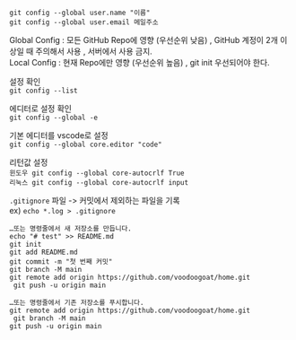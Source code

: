 ```
git config --global user.name "이름"  
git config --global user.email 메일주소  
```
Global Config : 모든 GitHub Repo에 영향 (우선순위 낮음) , GitHub 계정이 2개 이상일 때 주의해서 사용 , 서버에서 사용 금지.  
Local Config : 현재 Repo에만 영향 (우선순위 높음) , git init 우선되어야 한다.  

설정 확인  
`git config --list`

에디터로 설정 확인  
`git config --global -e`

기본 에디터를 vscode로 설정  
`git config --global core.editor "code"`

리턴값 설정  
`윈도우 git config --global core-autocrlf True`  
`리눅스 git config --global core-autocrlf input`  

`.gitignore` 파일 -> 커밋에서 제외하는 파일을 기록  
    ex) `echo *.log > .gitignore`

```
…또는 명령줄에서 새 저장소를 만듭니다.
echo "# test" >> README.md 
git init 
git add README.md 
git commit -m "첫 번째 커밋" 
git branch -M main 
git remote add origin https://github.com/voodoogoat/home.git
 git push -u origin main

…또는 명령줄에서 기존 저장소를 푸시합니다.
git remote add origin https://github.com/voodoogoat/home.git
 git branch -M main 
git push -u origin main
```
